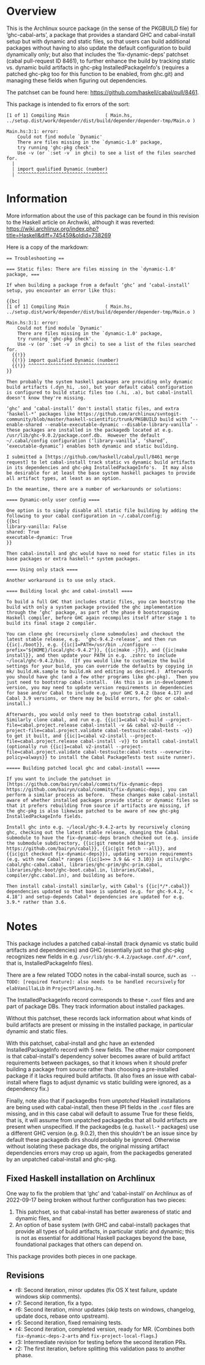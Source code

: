 # Overview

This is the Archlinux source package (in the sense of the PKGBUILD file) for
‘ghc-cabal-arts’, a package that provides a standard GHC and cabal-install
setup but with dynamic and static files, so that users can build additional
packages without having to also update the default configuration to build
dynamically only; but also that includes the ‘fix-dynamic-deps’ patchset (cabal
pull-request ID 8461), to further enhance the build by tracking static vs.
dynamic build artifacts in ghc-pkg InstalledPackageInfo's (requires a patched
ghc-pkg too for this function to be enabled, from ghc.git) and managing these
fields when figuring out dependencies.

The patchset can be found here: <https://github.com/haskell/cabal/pull/8461>.

This package is intended to fix errors of the sort:

```
[1 of 1] Compiling Main             ( Main.hs, ../setup.dist/work/depender/dist/build/depender/depender-tmp/Main.o )

Main.hs:3:1: error:
    Could not find module `Dynamic'
    There are files missing in the `dynamic-1.0' package,
    try running 'ghc-pkg check'.
    Use -v (or `:set -v` in ghci) to see a list of the files searched for.
  |
  | import qualified Dynamic (number)
  | ^^^^^^^^^^^^^^^^^^^^^^^^^^^^^^^^^
```

# Information

More information about the use of this package can be found in this revision to
the Haskell article on Archwiki, although it was reverted:
<https://wiki.archlinux.org/index.php?title=Haskell&diff=745459&oldid=738269>

Here is a copy of the markdown:

```
== Troubleshooting ==

=== Static files: There are files missing in the `dynamic-1.0' package, ===

If when building a package from a default ‘ghc’ and ‘cabal-install’ setup, you encounter an error like this:

{{bc|
[1 of 1] Compiling Main             ( Main.hs, ../setup.dist/work/depender/dist/build/depender/depender-tmp/Main.o )

Main.hs:3:1: error:
    Could not find module `Dynamic'
    There are files missing in the `dynamic-1.0' package,
    try running 'ghc-pkg check'.
    Use -v (or `:set -v` in ghci) to see a list of the files searched for.
  {{!}}
  {{!}} import qualified Dynamic (number)
  {{!}} ^^^^^^^^^^^^^^^^^^^^^^^^^^^^^^^^^
}}

Then probably the system haskell packages are providing only dynamic build artifacts (.dyn_hi, .so), but your default cabal configuration is configured to build static files too (.hi, .a), but cabal-install doesn't know they're missing.

‘ghc’ and ‘cabal-install’ don't install static files, and extra ‘haskell-*’ packages like https://github.com/archlinux/svntogit-community/blob/master/haskell-scientific/trunk/PKGBUILD build with ‘--enable-shared --enable-executable-dynamic --disable-library-vanilla’ - these packages are installed in the packagedb located at e.g. /usr/lib/ghc-9.0.2/package.conf.db.  However the default ~/.cabal/config configuration (‘library-vanilla’, ‘shared’, ‘executable-dynamic’) enables both dynamic and static building.

I submitted a [https://github.com/haskell/cabal/pull/8461 merge request] to let cabal-install track static vs dynamic build artifacts in its dependencies and ghc-pkg InstalledPackageInfo's.  It may also be desirable for at least the base system haskell packages to provide all artifact types, at least as an option.

In the meantime, there are a number of workarounds or solutions:

==== Dynamic-only user config ====

One option is to simply disable all static file building by adding the
following to your cabal configuration in ~/.cabal/config:
{{bc|
library-vanilla: False
shared: True
executable-dynamic: True
}}

Then cabal-install and ghc would have no need for static files in its base packages or extra haskell-* system packages.

==== Using only stack ====

Another workaround is to use only stack.

==== Building local ghc and cabal-install ====

To build a full GHC that includes static files, you can bootstrap the build with only a system package provided the ghc implementation through the ‘ghc’ package, as part of the phase 0 bootstrapping Haskell compiler, before GHC again recompiles itself after stage 1 to build its final stage 2 compiler.

You can clone ghc (recursively clone submodules) and checkout the latest stable release, e.g.  ‘ghc-9.4.2-release’, and then run {{ic|./boot}}, e.g. {{ic|1=PATH=/usr/bin ./configure --prefix="${HOME}/local/ghc-9.4.2"}}, {{ic|make -j7}}, and {{ic|make install}}, and then update your PATH in e.g. .zshrc to include ~/local/ghc-9.4.2/bin.  (If you would like to customize the build settings for your build, you can override the defaults by copying in mk/ build.mk.sample to build.mk and editing as desired.)  Afterwards you should have ghc (and a few other programs like ghc-pkg).  Then you just need to bootstrap cabal-install.  (As this is an in-development version, you may need to update version requirements in dependencies for base and/or Cabal to include e.g. your GHC 9.4.2 (base 4.17) and Cabal 3.9 versions, or there may be build errors, for ghc or cabal-install.)

Afterwards, you would only need to then bootstrap cabal install.  Similarly clone cabal, and run e.g. {{ic|1=cabal v2-build --project-file=cabal.project.release cabal-install -v && cabal v2-build --project-file=cabal.project.validate cabal-testsuite:cabal-tests -v}} to get it built, and {{ic|1=cabal v2-install --project-file=cabal.project.release cabal-install -v}} to install cabal-install (optionally run {{ic|1=cabal v2-install --project-file=cabal.project.validate cabal-testsuite:cabal-tests --overwrite-policy=always}} to install the Cabal PackageTests test suite runner).

===== Building patched local ghc and cabal-install =====

If you want to include the patchset in [https://github.com/bairyn/cabal/commits/fix-dynamic-deps https://github.com/bairyn/cabal/commits/fix-dynamic-deps], you can perform a similar process as before.  These changes make cabal-install aware of whether installed packages provide static or dynamic files so that it prefers rebuilding from source if artifacts are missing, if the ghc-pkg is also likewise patched to be aware of new ghc-pkg InstalledPackageInfo fields.

Install ghc into e.g. ~/local/ghc-9.4.2-arts by recursively cloning ghc, checking out the latest stable release, changing the Cabal submodule to have the fix-dynamic-deps branch checked out (e.g. inside the submodule subdirectory, {{ic|git remote add bairyn https://github.com/bairyn/cabal}}, {{ic|git fetch --all}}, and {{ic|git checkout fix-dynamic-deps}}), updating version requirements (e.g. with new Cabal* ranges {{ic|1=>= 3.9 && < 3.10}} in utils/ghc-cabal/ghc-cabal.cabal, libraries/ghc-prim/ghc-prim.cabal, libraries/ghc-boot/ghc-boot.cabal.in, libraries/Cabal, compiler/ghc.cabal.in), and building as before.

Then install cabal-install similarly, with Cabal's {{ic|*/*.cabal}} dependencies updated so that base is updated (e.g. for ghc-9.4.2, ‘< 4.18’) and setup-depends Cabal* dependencies are updated for e.g. 3.9.* rather than 3.6.
```

# Notes

This package includes a patched cabal-install (track dynamic vs static build
artifacts and dependencies) and GHC (essentially just so that ghc-pkg
recognizes new fields in e.g.  `/usr/lib/ghc-9.4.2/package.conf.d/*.conf`, that
is, InstalledPackageInfo files).

There are a few related TODO notes in the cabal-install source, such as `
--TODO: [required feature]: also needs to be handled recursively` for
`elabVanillaLib` in `ProjectPlanning.hs`.

The InstalledPackageInfo record corresponds to these `*.conf` files and are
part of package DBs.  They track information about installed packages.

Without this patchset, these records lack information about what kinds of build
artifacts are present or missing in the installed package, in particular
dynamic and static files.

With this patchset, cabal-install and ghc have an extended InstalledPackageInfo
record with 5 new fields.  The other major component is that cabal-install's
dependency solver becomes aware of build artifact requirements between
packages, so that it knows when it should prefer building a package from source
rather than choosing a pre-installed package if it lacks required build
artifacts.  (It also fixes an issue with cabal-install where flags to adjust
dynamic vs static building were ignored, as a dependency fix.)

Finally, note also that if packagedbs from _unpatched_ Haskell installations
are being used with cabal-install, then these IPI fields in the `.conf` files
are missing, and in this case cabal will default to assume True for these
fields, that is, it will assume from unpatched packagedbs that all build
artifacts are present when unspecified.  If the packagedbs (e.g. `haskell-*`
packages) use a different GHC version (e.g. 9.0.2), then this shouldn't be an
issue since by default these packagedb dirs should probably be ignored.
Otherwise without isolating these package dbs, the original missing artifact
dependencies errors may crop up again, from the packagedbs generated by
an unpatched cabal-install and ghc-pkg.

## Fixed Haskell installation on Archlinux

One way to fix the problem that ‘ghc’ and ‘cabal-install’ on Archlinux as of
2022-09-17 being broken without further configuration has two pieces:
1) This patchset, so that cabal-install has better awareness of static and
dynamic files, and
2) An option of base system (with GHC and cabal-install) packages that provide
all types of build artifacts, in particular static and dynamic; this is not as
essential for additional Haskell packages beyond the base, foundational
packages that others can depend on.

This package provides both pieces in one package.

## Revisions

- r8: Second iteration, minor updates (fix OS X test failure, update windows
  skip comments).
- r7: Second iteration, fix a typo.
- r6: Second iteration, minor updates (skip tests on windows, changelog, update
  docs, rebase onto upstream).
- r5: Second iteration, fixed remaining tests.
- r4: Second iteration, completed version, ready for MR.  (Combines both
  `fix-dynamic-deps-2-arts` and `fix-project-local-flags`.)
- r3: Intermediate revision for testing before the second iteration PRs.
- r2: The first iteration, before splitting this validation pass to another
  phase.
